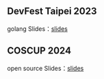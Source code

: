 ## DevFest Taipei 2023
golang
Slides：[slides](https://speakerdeck.com/weitheshinobi/golang-framework-shi-zen-mo-zuo-chu-zhe-xie-ku-gong-neng)  

## COSCUP 2024
open source
Slides：[slides]([https://speakerdeck.com/weitheshinobi/golang-framework-shi-zen-mo-zuo-chu-zhe-xie-ku-gong-neng](https://speakerdeck.com/weitheshinobi/coscup2024))  

